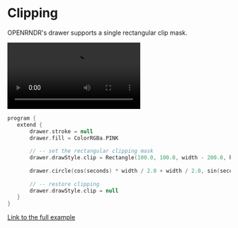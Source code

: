  
 # Clipping 
 
 OPENRNDR's drawer supports a single rectangular clip mask. 
 
 <video controls>
    <source src="media/clipping-001.mp4" type="video/mp4"></source>
</video>
 
 
 ```kotlin
program {
    extend {
        drawer.stroke = null
        drawer.fill = ColorRGBa.PINK
        
        // -- set the rectangular clipping mask
        drawer.drawStyle.clip = Rectangle(100.0, 100.0, width - 200.0, height - 200.00)
        
        drawer.circle(cos(seconds) * width / 2.0 + width / 2.0, sin(seconds) * height / 2.0 + height / 2.0, 200.0)
        
        // -- restore clipping
        drawer.drawStyle.clip = null
    }
}
``` 
 
 [Link to the full example](https://github.com/openrndr/openrndr-examples/blob/master/src/main/kotlin/examples/06_Advanced_drawing/C02_Clipping000.kt) 
